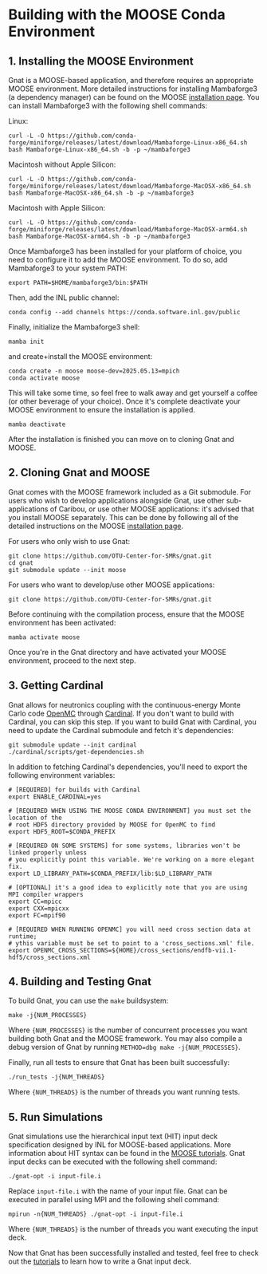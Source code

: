 # Building with the MOOSE Conda Environment

## 1. Installing the MOOSE Environment

Gnat is a MOOSE-based application, and therefore requires an appropriate MOOSE
environment. More detailed instructions for installing Mambaforge3 (a dependency
manager) can be found on the MOOSE [installation page](https://mooseframework.inl.gov/getting_started/installation/conda.html). You can install Mambaforge3 with the following
shell commands:

Linux:

```language=bash
curl -L -O https://github.com/conda-forge/miniforge/releases/latest/download/Mambaforge-Linux-x86_64.sh
bash Mambaforge-Linux-x86_64.sh -b -p ~/mambaforge3
```

Macintosh without Apple Silicon:

```language=bash
curl -L -O https://github.com/conda-forge/miniforge/releases/latest/download/Mambaforge-MacOSX-x86_64.sh
bash Mambaforge-MacOSX-x86_64.sh -b -p ~/mambaforge3
```

Macintosh with Apple Silicon:

```language=bash
curl -L -O https://github.com/conda-forge/miniforge/releases/latest/download/Mambaforge-MacOSX-arm64.sh
bash Mambaforge-MacOSX-arm64.sh -b -p ~/mambaforge3
```

Once Mambaforge3 has been installed for your platform of choice, you need to
configure it to add the MOOSE environment. To do so, add Mambaforge3 to your system PATH:

```language=bash
export PATH=$HOME/mambaforge3/bin:$PATH
```

Then, add the INL public channel:

```language=bash
conda config --add channels https://conda.software.inl.gov/public
```

Finally, initialize the Mambaforge3 shell:

```language=bash
mamba init
```

and create+install the MOOSE environment:

```language=bash
conda create -n moose moose-dev=2025.05.13=mpich
conda activate moose
```

This will take some time, so feel free to walk away and get yourself a coffee (or
other beverage of your choice). Once it's complete deactivate your MOOSE environment
to ensure the installation is applied.

```language=bash
mamba deactivate
```

After the installation is finished you can move on to cloning Gnat and MOOSE.

## 2. Cloning Gnat and MOOSE

Gnat comes with the MOOSE framework included as a Git submodule. For users who wish
to develop applications alongside Gnat, use other sub-applications of Caribou, or
use other MOOSE applications: it's advised that you install MOOSE separately. This
can be done by following all of the detailed instructions on the MOOSE
[installation page](https://mooseframework.inl.gov/getting_started/installation/conda.html).

For users who only wish to use Gnat:

```language=bash
git clone https://github.com/OTU-Center-for-SMRs/gnat.git
cd gnat
git submodule update --init moose
```

For users who want to develop/use other MOOSE applications:

```language=bash
git clone https://github.com/OTU-Center-for-SMRs/gnat.git
```

Before continuing with the compilation process, ensure that the MOOSE environment
has been activated:

```language=bash
mamba activate moose
```

Once you're in the Gnat directory and have activated your MOOSE environment, proceed to the next step.

## 3. Getting Cardinal

Gnat allows for neutronics coupling with the continuous-energy Monte Carlo
code [OpenMC](https://github.com/openmc-dev/openmc) through
[Cardinal](https://github.com/neams-th-coe/cardinal). If you don't want to build with Cardinal,
you can skip this step. If you want to build Gnat with Cardinal, you need to update the Cardinal
submodule and fetch it's dependencies:

```language=bash
git submodule update --init cardinal
./cardinal/scripts/get-dependencies.sh
```

In addition to fetching Cardinal's dependencies, you'll need to export the following environment
variables:

```language=bash
# [REQUIRED] for builds with Cardinal
export ENABLE_CARDINAL=yes

# [REQUIRED WHEN USING THE MOOSE CONDA ENVIRONMENT] you must set the location of the
# root HDF5 directory provided by MOOSE for OpenMC to find
export HDF5_ROOT=$CONDA_PREFIX

# [REQUIRED ON SOME SYSTEMS] for some systems, libraries won't be linked properly unless
# you explicitly point this variable. We're working on a more elegant fix.
export LD_LIBRARY_PATH=$CONDA_PREFIX/lib:$LD_LIBRARY_PATH

# [OPTIONAL] it's a good idea to explicitly note that you are using MPI compiler wrappers
export CC=mpicc
export CXX=mpicxx
export FC=mpif90

# [REQUIRED WHEN RUNNING OPENMC] you will need cross section data at runtime;
# ythis variable must be set to point to a 'cross_sections.xml' file.
export OPENMC_CROSS_SECTIONS=${HOME}/cross_sections/endfb-vii.1-hdf5/cross_sections.xml
```

## 4. Building and Testing Gnat

To build Gnat, you can use the `make` buildsystem:

```language=bash
make -j{NUM_PROCESSES}
```

Where `{NUM_PROCESSES}` is the number of concurrent processes you want building
both Gnat and the MOOSE framework.
You may also compile a debug version of Gnat by running `METHOD=dbg make
-j{NUM_PROCESSES}`.

Finally, run all tests to ensure that Gnat has been built successfully:

```language=bash
./run_tests -j{NUM_THREADS}
```

Where `{NUM_THREADS}` is the number of threads you want running tests.

## 5. Run Simulations

Gnat simulations use the hierarchical input text (HIT) input deck specification
designed by INL for MOOSE-based applications. More information about HIT syntax
can be found in the [MOOSE tutorials](https://mooseframework.inl.gov/getting_started/examples_and_tutorials/tutorial01_app_development/step02_input_file.html#step-2-write-an-input-file). Gnat
input decks can be executed with the following shell command:

```language=bash
./gnat-opt -i input-file.i
```

Replace `input-file.i` with the name of your input file. Gnat can be executed in
parallel using MPI and the following shell command:

```language=bash
mpirun -n{NUM_THREADS} ./gnat-opt -i input-file.i
```

Where `{NUM_THREADS}` is the number of threads you want executing the input deck.

Now that Gnat has been successfully installed and tested, feel free to check out
the [tutorials](tutorials/index.md) to learn how to write a Gnat input deck.
